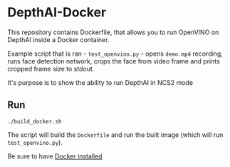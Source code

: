 # DepthAI-Docker

This repository contains Dockerfile, that allows you to run OpenVINO on DepthAI inside a Docker container.

Example script that is ran - `test_openvino.py` - opens `demo.mp4` recording, runs face detection network, crops 
the face from video frame and prints cropped frame size to stdout.

It's purpose is to show the ability to run DepthAI in NCS2 mode

## Run

```
./build_docker.sh
```

The script will build the `Dockerfile` and run the built image (which will run `test_openvino.py`).

Be sure to have [Docker installed](https://docs.docker.com/get-docker/)